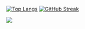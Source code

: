[![Top Langs](https://github-readme-stats-kidwen.vercel.app/api/top-langs/?username=kidwen&theme=radical&hide_border=true&layout=compact&hide=HTML)](https://github.com/anuraghazra/github-readme-stats)
[![GitHub Streak](http://github-readme-streak-stats.herokuapp.com?user=kidwen&theme=radical&date_format=%5BY.%5Dn.j&hide_border=true)](https://git.io/streak-stats)

![](https://komarev.com/ghpvc/?username=kidwen)

<!--
[![kidwen's wakatime stats](https://github-readme-stats.vercel.app/api/wakatime?username=kidwen&show_icons=true)](https://github.com/anuraghazra/github-readme-stats)


**kidwen/kidwen** is a ✨ _special_ ✨ repository because its `README.md` (this file) appears on your GitHub profile.

Here are some ideas to get you started:

- 🔭 I’m currently working on ...
- 🌱 I’m currently learning ...
- 👯 I’m looking to collaborate on ...
- 🤔 I’m looking for help with ...
- 💬 Ask me about ...
- 📫 How to reach me: ...
- 😄 Pronouns: ...
- ⚡ Fun fact: ...
-->
